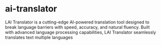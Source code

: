 # ai-translator
LAI Translator is a cutting-edge AI-powered translation tool designed to break language barriers with speed, accuracy, and natural fluency. Built with advanced language processing capabilities, LAI Translator seamlessly translates text  multiple languages
